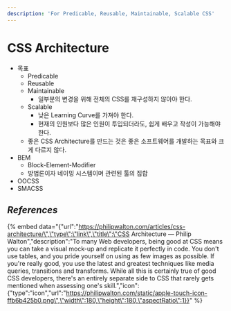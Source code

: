 ```yaml
---
description: 'For Predicable, Reusable, Maintainable, Scalable CSS'
---
```


# CSS Architecture

* 목표
  * Predicable
  * Reusable
  * Maintainable
    * 일부분의 변경을 위해 전체의 CSS를 재구성하지 않아야 한다.
  * Scalable
    * 낮은 Learning Curve를 가져야 한다.
    * 현재의 인원보다 많은 인원이 투입되더라도, 쉽게 배우고 작성이 가능해야한다.
  * 좋은 CSS Architecture를 만드는 것은 좋은 소프트웨어를 개발하는 목표와 크게 다르지 않다.
* BEM
  * Block-Element-Modifier
  * 방법론이자 네이밍 시스템이며 관련된 툴의 집합
* OOCSS
* SMACSS

## _References_

{% embed data="{\"url\":\"https://philipwalton.com/articles/css-architecture/\",\"type\":\"link\",\"title\":\"CSS Architecture — Philip Walton\",\"description\":\"To many Web developers, being good at CSS means you can take a visual mock-up and replicate it perfectly in code. You don\'t use tables, and you pride yourself on using as few images as possible. If you\'re really good, you use the latest and greatest techniques like media queries, transitions and transforms. While all this is certainly true of good CSS developers, there\'s an entirely separate side to CSS that rarely gets mentioned when assessing one\'s skill.\",\"icon\":{\"type\":\"icon\",\"url\":\"https://philipwalton.com/static/apple-touch-icon-ffb6b425b0.png\",\"width\":180,\"height\":180,\"aspectRatio\":1}}" %}

